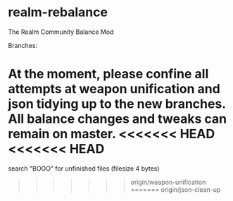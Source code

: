 realm-rebalance
===============

The Realm Community Balance Mod

Branches:

At the moment, please confine all attempts at weapon unification and json tidying up to the new branches. All balance changes and tweaks can remain on master.
<<<<<<< HEAD
<<<<<<< HEAD
=======
search "BOOO" for unfinished files (filesize 4 bytes)
>>>>>>> origin/weapon-unification
=======
>>>>>>> origin/json-clean-up
